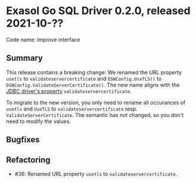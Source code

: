 # Exasol Go SQL Driver 0.2.0, released 2021-10-??

Code name: Improve interface

## Summary

This release contains a breaking change: We renamed the URL property `usetls` to `validateservercertificate` and `DSNConfig.UseTLS()` to `DSNConfig.ValidateServerCertificate()`. The new name aligns with the [JDBC driver's property](https://docs.exasol.com/connect_exasol/drivers/jdbc.htm) `validateservercertificate`.

To migrate to the new version, you only need to rename all occurances of `usetls` and `UseTLS` to `validateservercertificate` resp. `ValidateServerCertificate`. The semantic has not changed, so you don't need to modify the values.

## Bugfixes

## Refactoring

* #36: Renamed URL property `usetls` to `validateservercertificate`.
